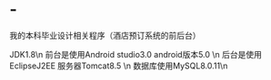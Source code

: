 # -
我的本科毕业设计相关程序（酒店预订系统的前后台）

JDK1.8\n
前台是使用Android studio3.0 android版本5.0 \n
后台是使用EclipseJ2EE 服务器Tomcat8.5 \n
数据库使用MySQL8.0.11\n
